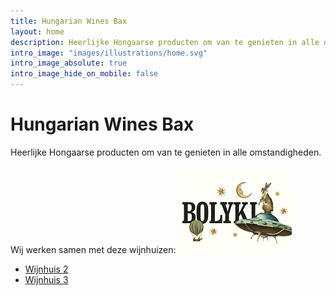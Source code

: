```yaml
---
title: Hungarian Wines Bax
layout: home
description: Heerlijke Hongaarse producten om van te genieten in alle omstandigheden.
intro_image: "images/illustrations/home.svg"
intro_image_absolute: true
intro_image_hide_on_mobile: false
---
```


# Hungarian Wines Bax

Heerlijke Hongaarse producten om van te genieten in alle omstandigheden.

Wij werken samen met deze wijnhuizen:
[![Bolyki](/images/features/Bolyki.jpg)](/services/)
- [Wijnhuis 2](/wijnhuis2/)
- [Wijnhuis 3](/wijnhuis3/)
<br/>
<br/>
